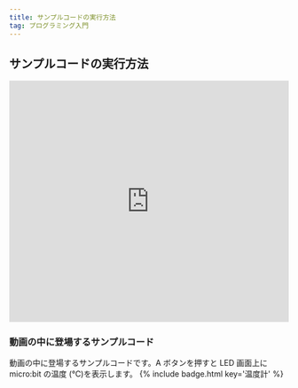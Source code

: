 ```yaml
---
title: サンプルコードの実行方法
tag: プログラミング入門
---
```


## サンプルコードの実行方法

<div style="width:100%;height:0px;position:relative;padding-bottom:86.435%;"><iframe src="https://streamable.com/e/mrlq9e?loop=0" frameborder="0" width="100%" height="100%" allowfullscreen style="width:100%;height:100%;position:absolute;left:0px;top:0px;overflow:hidden;" loading="lazy"></iframe></div>

### 動画の中に登場するサンプルコード

動画の中に登場するサンプルコードです。A ボタンを押すと LED 画面上に micro:bit の温度 (℃)を表示します。
{% include badge.html key='温度計' %}
